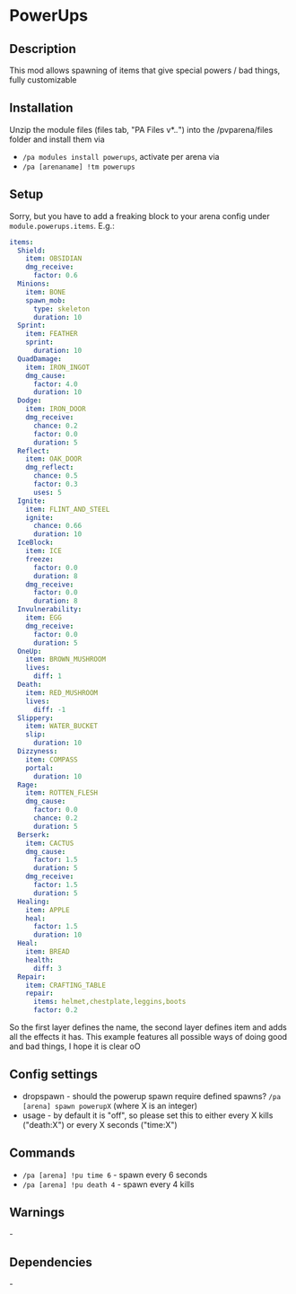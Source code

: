 # PowerUps

## Description

This mod allows spawning of items that give special powers / bad things, fully customizable

## Installation

Unzip the module files (files tab, "PA Files v*.*.*") into the /pvparena/files folder and install them via

- `/pa modules install powerups`, activate per arena via
- `/pa [arenaname] !tm powerups`

## Setup

Sorry, but you have to add a freaking block to your arena config under `module.powerups.items`. E.g.:

```yaml
items:
  Shield:
    item: OBSIDIAN
    dmg_receive:
      factor: 0.6
  Minions:
    item: BONE
    spawn_mob:
      type: skeleton
      duration: 10
  Sprint:
    item: FEATHER
    sprint:
      duration: 10
  QuadDamage:
    item: IRON_INGOT
    dmg_cause:
      factor: 4.0
      duration: 10
  Dodge:
    item: IRON_DOOR
    dmg_receive:
      chance: 0.2
      factor: 0.0
      duration: 5
  Reflect:
    item: OAK_DOOR
    dmg_reflect:
      chance: 0.5
      factor: 0.3
      uses: 5
  Ignite:
    item: FLINT_AND_STEEL
    ignite:
      chance: 0.66
      duration: 10
  IceBlock:
    item: ICE
    freeze:
      factor: 0.0
      duration: 8
    dmg_receive:
      factor: 0.0
      duration: 8
  Invulnerability:
    item: EGG
    dmg_receive:
      factor: 0.0
      duration: 5
  OneUp:
    item: BROWN_MUSHROOM
    lives:
      diff: 1
  Death:
    item: RED_MUSHROOM
    lives:
      diff: -1
  Slippery:
    item: WATER_BUCKET
    slip:
      duration: 10
  Dizzyness:
    item: COMPASS
    portal:
      duration: 10
  Rage:
    item: ROTTEN_FLESH
    dmg_cause:
      factor: 0.0
      chance: 0.2
      duration: 5
  Berserk:
    item: CACTUS
    dmg_cause:
      factor: 1.5
      duration: 5
    dmg_receive:
      factor: 1.5
      duration: 5
  Healing:
    item: APPLE
    heal:
      factor: 1.5
      duration: 10
  Heal:
    item: BREAD
    health:
      diff: 3
  Repair:
    item: CRAFTING_TABLE
    repair:
      items: helmet,chestplate,leggins,boots
      factor: 0.2
```

So the first layer defines the name, the second layer defines item and adds all the effects it has. This example features all possible ways of doing good and bad things, I hope it is clear oO

## Config settings

- dropspawn \- should the powerup spawn require defined spawns? `/pa [arena] spawn powerupX` (where X is an integer)
- usage \- by default it is "off", so please set this to either every X kills ("death:X") or every X seconds ("time:X") 

## Commands


- `/pa [arena] !pu time 6` \- spawn every 6 seconds
- `/pa [arena] !pu death 4` \- spawn every 4 kills 

## Warnings

\-

## Dependencies

\-

